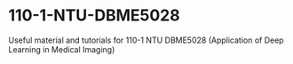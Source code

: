 # 110-1-NTU-DBME5028
Useful material and tutorials for 110-1 NTU DBME5028 (Application of Deep Learning in Medical Imaging)
